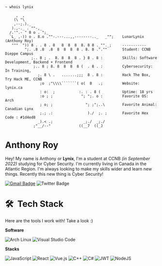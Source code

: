 ```
~ whois lynix

     ,  ,
    (\ "\
    ,--;.)._
   ).,-._ . ""-,_
  /.'".- " 8 o . ";_                             
  `L_ ,-)) o . 8.o .""-.---...,,--------.._   _"";    LunarLynix (Anthony Roy)
   """  ")) 8 . . 8 . 8   8  8  8  8. 8 8 ._""._;     -----------
         ";. .8 .8  .8  8  8  8  8 . 8. 8 .".""       Student: CCNB Dieppe Campus
            ;.. 8 ; .  8. 8  8  8 . } 8 . 8 :         Skills: Software Development, Backend + Frontend
             ;.. 8 ; 8. 8  8  8  8 (  . 8 . :         Cybersecurity:‌ In Training,
               ;. 8 \ .   .......;;;  8 . 8 :         Hack The Box, Try Hack ME, CCNB
                ;o  ;"\\\\```````( o(  8   .;         Website: lynix.ca
                : o:  ;           :. : . 8 (          Uptime: 18 yrs
                :o ; ;             "; ";. o :         Favorite OS: Arch
                ; o; ;               "; ;";..\        Favorite Animal:‌ Canadian Lynx
                ;.; .:                )./  ;. ;       Favorite Hex Code : #1d4ed8
               _).< .;              _;./  _;./
             ;"__/--"             ((__7  ((_J 
```
# Anthony Roy
Hey! My name is Anthony or **Lynix**, I'm a student at CCNB *(in September 2022)* studying for Cyber Security. I'm currently living in Canada in the Atlantic Region. I'm always looking to make my skills wider and learn new things. Recently this new thing is Cyber Security!

[![Gmail Badge](https://img.shields.io/badge/-lynix@lynix.ca-c14438?style=for-the-badge&logo=Gmail&logoColor=white&link=mailto:lynix@lynix.ca)](mailto:lynix@lynix.ca)
![Twitter Badge](https://img.shields.io/badge/-@LunarLynix-1ca0f1?style=for-the-badge&labelColor=1ca0f1&logo=twitter&logoColor=white)


# 🛠 &nbsp;Tech Stack
Here are the tools I work with! Take a look :) 

**Software**

![Arch Linux](https://img.shields.io/badge/Arch%20Linux-1793D1.svg?style=for-the-badge&logo=arch-linux&logoColor=white)
![Visual Studio Code](https://img.shields.io/badge/Visual%20Studio%20Code-0078d7.svg?style=for-the-badge&logo=visual-studio-code&logoColor=white)

**Stacks**

![JavaScript](https://img.shields.io/badge/javascript-%2320232a?style=for-the-badge&logo=javascript&logoColor=white)
![React](https://img.shields.io/badge/react-%2320232a?style=for-the-badge&logo=react&logoColor=white)
![Vue.js](https://img.shields.io/badge/vuejs-%2320232a?style=for-the-badge&logo=vuedotjs&logoColor=white)
![C++](https://img.shields.io/badge/c++-%2320232a.svg?style=for-the-badge&logo=c%2B%2B&logoColor=white)
![C#](https://img.shields.io/badge/c%23-%2320232a.svg?style=for-the-badge&logo=c-sharp&logoColor=white)
![JWT](https://img.shields.io/badge/JWT-%2320232a?style=for-the-badge&logo=JSON%20web%20tokens&logoColor=white)
![NodeJS](https://img.shields.io/badge/node.js-%2320232a?style=for-the-badge&logo=node.js&logoColor=white)
